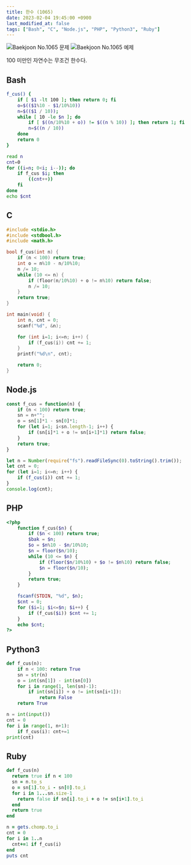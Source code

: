 ```yaml
---
title: 한수 (1065)
date: 2023-02-04 19:45:00 +0900
last_modified_at: false
tags: ["Bash", "C", "Node.js", "PHP", "Python3", "Ruby"]
---
```


![Baekjoon No.1065 문제](https://cdn.jsdelivr.net/gh/kimzuni/cdn/blog/baekjoon-1065-1.png)
![Baekjoon No.1065 예제](https://cdn.jsdelivr.net/gh/kimzuni/cdn/blog/baekjoon-1065-2.png)

100 미만인 자연수는 무조건 한수다.

## Bash

```bash
f_cus() {
	if [ $1 -lt 100 ]; then return 0; fi
	o=$(($1%10 - $1/10%10))
	n=$(($1 / 10));
	while [ 10 -le $n ]; do
		if [ $((n/10%10 + o)) != $((n % 10)) ]; then return 1; fi
		n=$((n / 10))
	done
	return 0
}

read n
cnt=0
for ((i=n; 0<i; i--)); do
	if f_cus $i; then
		((cnt++))
	fi
done
echo $cnt
```

## C

```c
#include <stdio.h>
#include <stdbool.h>
#include <math.h>

bool f_cus(int n) {
	if (n < 100) return true;
	int o = n%10 - n/10%10;
	n /= 10;
	while (10 <= n) {
		if (floor(n/10%10) + o != n%10) return false;
		n /= 10;
	}
	return true;
}

int main(void) {
	int n, cnt = 0;
	scanf("%d", &n);

	for (int i=1; i<=n; i++) {
		if (f_cus(i)) cnt += 1;
	}
	printf("%d\n", cnt);

	return 0;
}
```

## Node.js

```javascript
const f_cus = function(n) {
	if (n < 100) return true;
	sn = n+"";
	o = sn[1]*1 - sn[0]*1;
	for (let i=1; i<sn.length-1; i++) {
		if (sn[i]*1 + o != sn[i+1]*1) return false;
	}
	return true;
}

let n = Number(require("fs").readFileSync(0).toString().trim());
let cnt = 0;
for (let i=1; i<=n; i++) {
	if (f_cus(i)) cnt += 1;
}
console.log(cnt);
```

## PHP

```php
<?php
	function f_cus($n) {
		if ($n < 100) return true;
		$bak = $n;
		$o = $n%10 - $n/10%10;
		$n = floor($n/10);
		while (10 <= $n) {
			if (floor($n/10%10) + $o != $n%10) return false;
			$n = floor($n/10);
		}
		return true;
	}

	fscanf(STDIN, "%d", $n);
	$cnt = 0;
	for ($i=1; $i<=$n; $i++) {
		if (f_cus($i)) $cnt += 1;
	}
	echo $cnt;
?>
```

## Python3

```python
def f_cus(n):
    if n < 100: return True
    sn = str(n)
    o = int(sn[1]) - int(sn[0])
    for i in range(1, len(sn)-1):
        if int(sn[i]) + o != int(sn[i+1]):
            return False
    return True

n = int(input())
cnt = 0
for i in range(1, n+1):
    if f_cus(i): cnt+=1
print(cnt)
```

## Ruby

```ruby
def f_cus(n)
  return true if n < 100
  sn = n.to_s
  o = sn[1].to_i - sn[0].to_i
  for i in 1...sn.size-1
    return false if sn[i].to_i + o != sn[i+1].to_i
  end
  return true
end

n = gets.chomp.to_i
cnt = 0
for i in 1..n
  cnt+=1 if f_cus(i)
end
puts cnt
```
